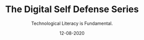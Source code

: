 ---
title: The Digital Self Defense Series
subtitle: Technological Literacy is Fundamental.
layout: default
modal-id: 3
date: 12-08-2020
img: blank.png
iframe: https://austincapitaldata.getoutline.com/s/ff894b3c-77a3-42bd-b80e-f78c84454f3e
graphheight: 700px
graphwidth: 700px
thumbnail: CyberSafety_200h.jpg
alt: image-alt
description: Cyber attacks and data breach
---